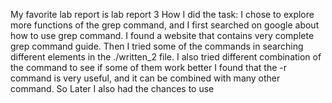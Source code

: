 My favorite lab report is lab report 3
How I did the task:
I chose to explore more functions of the grep command, and I first searched on google about how to use grep command. I found a website that contains very complete grep command guide.
Then I tried some of the commands in searching different elements in the ./written_2 file. I also tried different combination of the command to see if some of them work better
I found that the -r command is very useful, and it can be combined with many other command. So 
Later I also had the chances to use 
